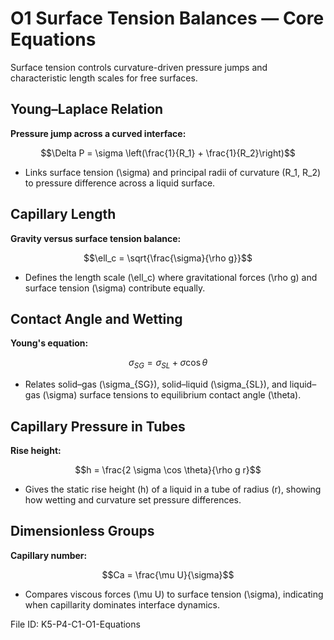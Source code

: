 # O1 Surface Tension Balances — Core Equations

Surface tension controls curvature-driven pressure jumps and characteristic length scales for free surfaces.

## Young–Laplace Relation
**Pressure jump across a curved interface:**

$$\Delta P = \sigma \left(\frac{1}{R_1} + \frac{1}{R_2}\right)$$

- Links surface tension \(\sigma\) and principal radii of curvature \(R_1, R_2\) to pressure difference across a liquid surface.

## Capillary Length
**Gravity versus surface tension balance:**

$$\ell_c = \sqrt{\frac{\sigma}{\rho g}}$$

- Defines the length scale \(\ell_c\) where gravitational forces \(\rho g\) and surface tension \(\sigma\) contribute equally.

## Contact Angle and Wetting
**Young's equation:**

$$\sigma_{SG} = \sigma_{SL} + \sigma \cos \theta$$

- Relates solid–gas \(\sigma_{SG}\), solid–liquid \(\sigma_{SL}\), and liquid–gas \(\sigma\) surface tensions to equilibrium contact angle \(\theta\).

## Capillary Pressure in Tubes
**Rise height:**

$$h = \frac{2 \sigma \cos \theta}{\rho g r}$$

- Gives the static rise height \(h\) of a liquid in a tube of radius \(r\), showing how wetting and curvature set pressure differences.

## Dimensionless Groups
**Capillary number:**

$$Ca = \frac{\mu U}{\sigma}$$

- Compares viscous forces \(\mu U\) to surface tension \(\sigma\), indicating when capillarity dominates interface dynamics.

File ID: K5-P4-C1-O1-Equations
